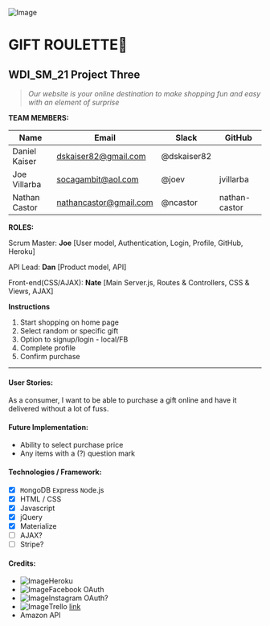 ![Image](http://z09ob3oehl727ogck40ggahz.wpengine.netdna-cdn.com/wp-content/uploads/2015/05/GeneralAssembly_logo2.png)
# GIFT ROULETTE:gift:
## WDI_SM_21 Project Three

> *Our website is your online destination to make shopping fun and easy with an element of surprise*

**TEAM MEMBERS:**

Name |  Email |	Slack |	GitHub
--- | --- | --- | ---
Daniel Kaiser |	dskaiser82@gmail.com |	@dskaiser82 |	
Joe Villarba |	socagambit@aol.com |	@joev |	jvillarba
Nathan Castor |	nathancastor@gmail.com |	@ncastor |	nathan-castor

**ROLES:**

  Scrum Master: **Joe** [User model, Authentication, Login, Profile, GitHub, Heroku]

  API Lead: **Dan** [Product model, API]

  Front-end(CSS/AJAX): **Nate** [Main Server.js, Routes & Controllers, CSS & Views, AJAX]

**Instructions**

1. Start shopping on home page
2. Select random or specific gift
3. Option to signup/login - local/FB
4. Complete profile
5. Confirm purchase

---
#### User Stories:
As a consumer, I want to be able to purchase a gift online and have it delivered without a lot of fuss.


#### Future Implementation:
- Ability to select purchase price
- Any items with a (?) question mark


#### Technologies / Framework:
- [x] `M`ongoDB  `E`xpress  `N`ode.js
- [x] HTML / CSS
- [x] Javascript
- [x] jQuery
- [x] Materialize
- [ ] AJAX?
- [ ] Stripe?

#### Credits:
- ![Image](https://upload.wikimedia.org/wikipedia/en/a/a9/Heroku_logo.png)Heroku
- ![Image](https://upload.wikimedia.org/wikipedia/commons/7/7c/Facebook_New_Logo_%282015%29.svg)Facebook OAuth
- ![Image](https://upload.wikimedia.org/wikipedia/en/2/28/Instagram_logo.png)Instagram OAuth?
- ![Image](https://upload.wikimedia.org/wikipedia/en/3/3e/Trello_Logo.png)Trello [link](https://trello.com/b/qqCaEBEb)
- Amazon API

